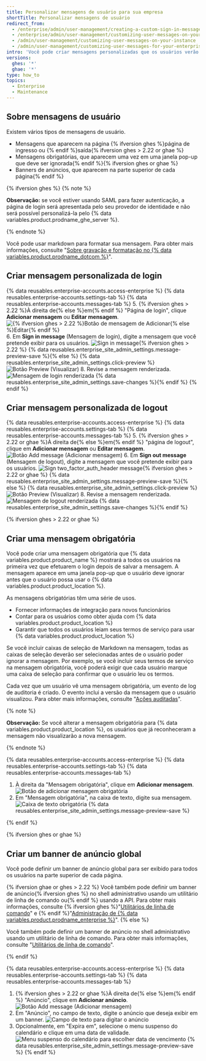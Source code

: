 ```yaml
---
title: Personalizar mensagens de usuário para sua empresa
shortTitle: Personalizar mensagens de usuário
redirect_from:
  - /enterprise/admin/user-management/creating-a-custom-sign-in-message/
  - /enterprise/admin/user-management/customizing-user-messages-on-your-instance
  - /admin/user-management/customizing-user-messages-on-your-instance
  - /admin/user-management/customizing-user-messages-for-your-enterprise
intro: 'Você pode criar mensagens personalizadas que os usuários verão em {% data variables.product.product_location %}.'
versions:
  ghes: '*'
  ghae: '*'
type: how_to
topics:
  - Enterprise
  - Maintenance
---
```


## Sobre mensagens de usuário

Existem vários tipos de mensagens de usuário.
- Mensagens que aparecem na página {% ifversion ghes %}página de ingresso ou {% endif %}saída{% ifversion ghes > 2.22 or ghae %}
- Mensagens obrigatórias, que aparecem uma vez em uma janela pop-up que deve ser ignorada{% endif %}{% ifversion ghes or ghae %}
- Banners de anúncios, que aparecem na parte superior de cada página{% endif %}

{% ifversion ghes %}
{% note %}

**Observação:** se você estiver usando SAML para fazer autenticação, a página de login será apresentada pelo seu provedor de identidade e não será possível personalizá-la pelo {% data variables.product.prodname_ghe_server %}.

{% endnote %}

Você pode usar markdown para formatar sua mensagem. Para obter mais informações, consulte "[Sobre gravação e formatação no {% data variables.product.prodname_dotcom %}](/articles/about-writing-and-formatting-on-github/)".

## Criar mensagem personalizada de login

{% data reusables.enterprise-accounts.access-enterprise %}
{% data reusables.enterprise-accounts.settings-tab %}
{% data reusables.enterprise-accounts.messages-tab %}
5. {% ifversion ghes > 2.22 %}À direita de{% else %}em{% endif %} "Página de login", clique **Adicionar mensagem** ou **Editar mensagem**. ![{% ifversion ghes > 2.22 %}Botão de mensagem de Adicionar{% else %}Editar{% endif %}](/assets/images/enterprise/site-admin-settings/edit-message.png)
6. Em **Sign in message** (Mensagem de login), digite a mensagem que você pretende exibir para os usuários. ![Sign in message](/assets/images/enterprise/site-admin-settings/sign-in-message.png){% ifversion ghes > 2.22 %}
{% data reusables.enterprise_site_admin_settings.message-preview-save %}{% else %}
{% data reusables.enterprise_site_admin_settings.click-preview %}
  ![Botão Preview (Visualizar)](/assets/images/enterprise/site-admin-settings/sign-in-message-preview-button.png)
8. Revise a mensagem renderizada. ![Mensagem de login renderizada](/assets/images/enterprise/site-admin-settings/sign-in-message-rendered.png)
{% data reusables.enterprise_site_admin_settings.save-changes %}{% endif %}
{% endif %}

## Criar mensagem personalizada de logout

{% data reusables.enterprise-accounts.access-enterprise %}
{% data reusables.enterprise-accounts.settings-tab %}
{% data reusables.enterprise-accounts.messages-tab %}
5. {% ifversion ghes > 2.22 or ghae %}À direita de{% else %}em{% endif %} "página de logout", clique em **Adicionar mensagem** ou **Editar mensagem**. ![Botão Add message (Adicionar mensagem)](/assets/images/enterprise/site-admin-settings/sign-out-add-message-button.png)
6. Em **Sign out message** (Mensagem de logout), digite a mensagem que você pretende exibir para os usuários. ![Sign two_factor_auth_header message](/assets/images/enterprise/site-admin-settings/sign-out-message.png){% ifversion ghes > 2.22 or ghae %}
{% data reusables.enterprise_site_admin_settings.message-preview-save %}{% else %}
{% data reusables.enterprise_site_admin_settings.click-preview %}
  ![Botão Preview (Visualizar)](/assets/images/enterprise/site-admin-settings/sign-out-message-preview-button.png)
8. Revise a mensagem renderizada. ![Mensagem de logout renderizada](/assets/images/enterprise/site-admin-settings/sign-out-message-rendered.png)
{% data reusables.enterprise_site_admin_settings.save-changes %}{% endif %}

{% ifversion ghes > 2.22 or ghae %}
## Criar uma mensagem obrigatória

Você pode criar uma mensagem obrigatória que {% data variables.product.product_name %} mostrará a todos os usuários na primeira vez que efetuarem o login depois de salvar a mensagem. A mensagem aparece em uma janela pop-up que o usuário deve ignorar antes que o usuário possa usar o {% data variables.product.product_location %}.

As mensagens obrigatórias têm uma série de usos.

- Fornecer informações de integração para novos funcionários
- Contar para os usuários como obter ajuda com {% data variables.product.product_location %}
- Garantir que todos os usuários leiam seus termos de serviço para usar {% data variables.product.product_location %}

Se você incluir caixas de seleção de Markdown na mensagem, todas as caixas de seleção deverão ser selecionadas antes de o usuário poder ignorar a mensagem. Por exemplo, se você incluir seus termos de serviço na mensagem obrigatória, você poderá exigir que cada usuário marque uma caixa de seleção para confirmar que o usuário leu os termos.

Cada vez que um usuário vê uma mensagem obrigatória, um evento de log de auditoria é criado. O evento inclui a versão da mensagem que o usuário visualizou. Para obter mais informações, consulte "[Ações auditadas](/admin/user-management/audited-actions)".

{% note %}

**Observação:** Se você alterar a mensagem obrigatória para {% data variables.product.product_location %}, os usuários que já reconheceram a mensagem não visualizarão a nova mensagem.

{% endnote %}

{% data reusables.enterprise-accounts.access-enterprise %}
{% data reusables.enterprise-accounts.settings-tab %}
{% data reusables.enterprise-accounts.messages-tab %}
1. À direita da "Mensagem obrigatória", clique em **Adicionar mensagem**. ![Botão de adicionar mensagem obrigatória](/assets/images/enterprise/site-admin-settings/add-mandatory-message-button.png)
1. Em "Mensagem obrigatória", na caixa de texto, digite sua mensagem. ![Caixa de texto obrigatória](/assets/images/enterprise/site-admin-settings/mandatory-message-text-box.png)
{% data reusables.enterprise_site_admin_settings.message-preview-save %}

{% endif %}

{% ifversion ghes or ghae %}
## Criar um banner de anúncio global

Você pode definir um banner de anúncio global para ser exibido para todos os usuários na parte superior de cada página.

{% ifversion ghae or ghes > 2.22 %}
Você também pode definir um banner de anúncio{% ifversion ghes %} no shell administrativo usando um utilitário de linha de comando ou{% endif %} usando a API. Para obter mais informações, consulte {% ifversion ghes %}"[Utilitários de linha de comando](/enterprise/admin/configuration/command-line-utilities#ghe-announce)" e {% endif %}"[Administração de {% data variables.product.prodname_enterprise %}](/rest/reference/enterprise-admin#announcements)".
{% else %}

Você também pode definir um banner de anúncio no shell administrativo usando um utilitário de linha de comando. Para obter mais informações, consulte "[Utilitários de linha de comando](/enterprise/admin/configuration/command-line-utilities#ghe-announce)".

{% endif %}

{% data reusables.enterprise-accounts.access-enterprise %}
{% data reusables.enterprise-accounts.settings-tab %}
{% data reusables.enterprise-accounts.messages-tab %}
1. {% ifversion ghes > 2.22 or ghae %}À direita de{% else %}em{% endif %} "Anúncio", clique em **Adicionar anúncio**. ![Botão Add message (Adicionar mensagem)](/assets/images/enterprise/site-admin-settings/add-announcement-button.png)
1. Em "Anúncio", no campo de texto, digite o anúncio que deseja exibir em um banner. ![Campo de texto para digitar o anúncio](/assets/images/enterprise/site-admin-settings/announcement-text-field.png)
1. Opcionalmente, em "Expira em", selecione o menu suspenso do calendário e clique em uma data de validade. ![Menu suspenso do calendário para escolher data de vencimento](/assets/images/enterprise/site-admin-settings/expiration-drop-down.png)
{% data reusables.enterprise_site_admin_settings.message-preview-save %}
{% endif %}
